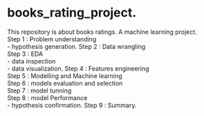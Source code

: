 # books_rating_project. 
This repository is about books ratings.  A machine learning project.  
Step 1 : Problem understanding   
        - hypothesis generation. 
Step 2 : Data wrangling   
Step 3 : EDA   
       - data inspection   
       - data visualization. 
Step 4 : Features engineering   
Step 5 : Modelling and Machine learning   
Step 6 : models evaluation and selection   
Step 7 : model tunning   
Step 8 : model Performance   
        - hypothesis confirmation. 
Step 9 : Summary.    
